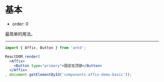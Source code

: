 # 基本

- order: 0

最简单的用法。

---

````jsx
import { Affix, Button } from 'antd';

ReactDOM.render(
  <Affix>
    <Button type="primary">固定在顶部</Button>
  </Affix>
, document.getElementById('components-affix-demo-basic'));
````
